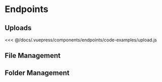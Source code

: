 # Endpoints

<endpoint-component name="browse" />

## Uploads

<endpoint-component name="upload">

<<< @/docs/.vuepress/components/endpoints/code-examples/upload.js

</endpoint-component>

<endpoint-component name="attachment" />

<endpoint-component name="attachment-delete" />



## File Management

<endpoint-component name="update" />

<endpoint-component name="move" />

<endpoint-component name="delete" />

<endpoint-component name="downloadable-link" />

<endpoint-component name="shareable-link" />

## Folder Management

<endpoint-component name="folder-create" />

<endpoint-component name="folder-update" />

<endpoint-component name="folder-move" />

<endpoint-component name="folder-delete" />

<endpoint-component name="shareable-folder-link" />



